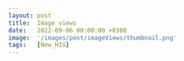 ```yaml
---
layout: post
title:  Image views
date:   2022-09-06 00:00:00 +0300
image:  '/images/post/imageViews/thumbnail.png'
tags:   [New_HIG]
---
```


